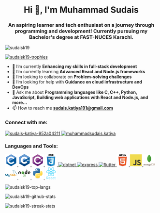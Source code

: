 <h1 align="center">Hi 👋, I'm Muhammad Sudais</h1>
<h3 align="center">
  An aspiring learner and tech enthusiast on a journey through programming and development!
  Currently pursuing my Bachelor's degree at FAST-NUCES Karachi.
</h3>

<!-- Profile Views -->
<p align="left">
  <img
    src="https://komarev.com/ghpvc/?username=sudaisk19&label=Profile%20views&color=0e75b6&style=flat"
    alt="sudaisk19"
  />
</p>

<!-- GitHub Trophies (Dark theme) -->
<p align="left">
  <a
    href="https://github.com/ryo-ma/github-profile-trophy"
    target="_blank"
    rel="noopener noreferrer"
  >
    <img
      src="https://github-profile-trophy.vercel.app/?username=sudaisk19&theme=darkhub"
      alt="sudaisk19-trophies"
    />
  </a>
</p>

- 🔭 I’m currently **Enhancing my skills in full-stack development**  
- 🌱 I’m currently learning **Advanced React and Node.js frameworks**  
- 👯 I’m looking to collaborate on **Problem-solving challenges**  
- 🤝 I’m looking for help with **Guidance on cloud infrastructure and DevOps**  
- 💬 Ask me about **Programming languages like C, C++, Python, JavaScript, Building web applications with React and Node.js, and more…**  
- 📫 How to reach me **sudais.katiya191@gmail.com**

<h3 align="left">Connect with me:</h3>
<p align="left">
  <a href="https://linkedin.com/in/sudais-katiya-952a04211" target="blank">
    <img
      align="center"
      src="https://raw.githubusercontent.com/rahuldkjain/github-profile-readme-generator/master/src/images/icons/Social/linked-in-alt.svg"
      alt="sudais-katiya-952a04211"
      height="30"
      width="40"
    />
  </a>
  <a href="https://fb.com/muhammadsudais.katiya" target="blank">
    <img
      align="center"
      src="https://raw.githubusercontent.com/rahuldkjain/github-profile-readme-generator/master/src/images/icons/Social/facebook.svg"
      alt="muhammadsudais.katiya"
      height="30"
      width="40"
    />
  </a>
</p>

<h3 align="left">Languages and Tools:</h3>
<p align="left">
  <a href="https://www.cprogramming.com/" target="_blank" rel="noreferrer">
    <img
      src="https://raw.githubusercontent.com/devicons/devicon/master/icons/c/c-original.svg"
      alt="c"
      width="40"
      height="40"
    />
  </a>
  <a href="https://www.w3schools.com/cpp/" target="_blank" rel="noreferrer">
    <img
      src="https://raw.githubusercontent.com/devicons/devicon/master/icons/cplusplus/cplusplus-original.svg"
      alt="cplusplus"
      width="40"
      height="40"
    />
  </a>
  <a href="https://www.w3schools.com/cs/" target="_blank" rel="noreferrer">
    <img
      src="https://raw.githubusercontent.com/devicons/devicon/master/icons/csharp/csharp-original.svg"
      alt="csharp"
      width="40"
      height="40"
    />
  </a>
  <a href="https://www.w3schools.com/css/" target="_blank" rel="noreferrer">
    <img
      src="https://raw.githubusercontent.com/devicons/devicon/master/icons/css3/css3-original-wordmark.svg"
      alt="css3"
      width="40"
      height="40"
    />
  </a>
  <a href="https://dotnet.microsoft.com/" target="_blank" rel="noreferrer">
    <img
      src="https://www.vectorlogo.zone/logos/dotnet/dotnet-icon.svg"
      alt="dotnet"
      width="40"
      height="40"
    />
  </a>
  <a href="https://expressjs.com" target="_blank" rel="noreferrer">
    <img
      src="https://img.shields.io/badge/Express.js-000000?style=for-the-badge&logo=express&logoColor=white"
      alt="express"
      width="40"
      height="40"
    />
  </a>
  <a href="https://flutter.dev" target="_blank" rel="noreferrer">
    <img
      src="https://www.vectorlogo.zone/logos/flutterio/flutterio-icon.svg"
      alt="flutter"
      width="40"
      height="40"
    />
  </a>
  <a href="https://www.w3.org/html/" target="_blank" rel="noreferrer">
    <img
      src="https://raw.githubusercontent.com/devicons/devicon/master/icons/html5/html5-original-wordmark.svg"
      alt="html5"
      width="40"
      height="40"
    />
  </a>
  <a href="https://developer.mozilla.org/en-US/docs/Web/JavaScript" target="_blank" rel="noreferrer">
    <img
      src="https://raw.githubusercontent.com/devicons/devicon/master/icons/javascript/javascript-original.svg"
      alt="javascript"
      width="40"
      height="40"
    />
  </a>
  <a href="https://www.mongodb.com/" target="_blank" rel="noreferrer">
    <img
      src="https://raw.githubusercontent.com/devicons/devicon/master/icons/mongodb/mongodb-original-wordmark.svg"
      alt="mongodb"
      width="40"
      height="40"
    />
  </a>
  <a href="https://www.mysql.com/" target="_blank" rel="noreferrer">
    <img
      src="https://raw.githubusercontent.com/devicons/devicon/master/icons/mysql/mysql-original-wordmark.svg"
      alt="mysql"
      width="40"
      height="40"
    />
  </a>
  <a href="https://nodejs.org" target="_blank" rel="noreferrer">
    <img
      src="https://raw.githubusercontent.com/devicons/devicon/master/icons/nodejs/nodejs-original-wordmark.svg"
      alt="nodejs"
      width="40"
      height="40"
    />
  </a>
  <a href="https://www.python.org" target="_blank" rel="noreferrer">
    <img
      src="https://raw.githubusercontent.com/devicons/devicon/master/icons/python/python-original.svg"
      alt="python"
      width="40"
      height="40"
    />
  </a>
  <a href="https://reactjs.org/" target="_blank" rel="noreferrer">
    <img
      src="https://raw.githubusercontent.com/devicons/devicon/master/icons/react/react-original-wordmark.svg"
      alt="react"
      width="40"
      height="40"
    />
  </a>
</p>

<!-- Top Languages Card (Dark theme) -->
<p align="left">
  <img
    src="https://github-readme-stats.vercel.app/api/top-langs?username=sudaisk19&show_icons=true&locale=en&layout=compact&theme=dark"
    alt="sudaisk19-top-langs"
  />
</p>

<!-- GitHub Stats Card (Dark theme) -->
<p align="left">
  <img
    src="https://github-readme-stats.vercel.app/api?username=sudaisk19&show_icons=true&locale=en&theme=dark"
    alt="sudaisk19-github-stats"
  />
</p>

<!-- GitHub Streak Stats (Dark theme) - NEW DOMAIN -->
<p align="left">
  <img
    src="https://streak-stats.demolab.com/?user=sudaisk19&theme=dark"
    alt="sudaisk19-streak-stats"
  />
</p>
